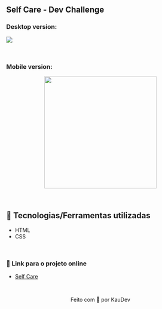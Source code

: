 ## Self Care - Dev Challenge

### Desktop version:
<img src="https://user-images.githubusercontent.com/100402549/158131060-05401d75-8164-47dd-b70f-7b9b0a25c701.png" align="center" />

&nbsp;

### Mobile version:
<p align="center">
<img src="https://user-images.githubusercontent.com/100402549/158131298-051b5eec-93dd-4321-9e23-a1bff71a9392.png" width="300px" align="center" />
</p>

&nbsp;

## 💜 Tecnologias/Ferramentas utilizadas

* HTML
* CSS

&nbsp;

### 💜 Link para o projeto online
* [Self Care](https://kauanidev.github.io/selfcare-master/)

&nbsp;

<p align="center">Feito com 💜 por KauDev</p>
